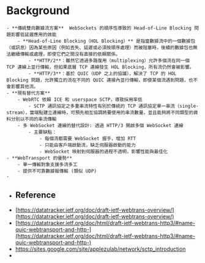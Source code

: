 # Background
	- **傳統雙向數據流方案**  WebSockets 的順序性導致的 Head-of-Line Blocking 問題影響低延遲應用的效能
		- **Head-of-Line Blocking（HOL Blocking）** 是指當數據流中的一個數據包（或訊息）因為某些原因（例如丟失、延遲或必須按順序處理）而被阻塞時，後續的數據包也無法繼續傳輸或處理，即使它們之間沒有直接的依賴關係。
			- **HTTP/2**：雖然它透過多路復用（multiplexing）允許多個流在同一個 TCP 連線上並行傳輸，但如果底層 TCP 連線發生 HOL Blocking，所有流仍然會被影響。
			- **HTTP/3**：基於 QUIC（UDP 之上的協議），解決了 TCP 的 HOL Blocking 問題，允許獨立的流在不同的 QUIC 連接內並行傳輸，即使某個流遇到問題，也不會影響其他流。
	- **現有替代方案**
		- WebRTC 依賴 ICE 和 userspace SCTP，導致採用率低
			- SCTP 通訊協定之多重串流特性有別於傳統的 TCP 通訊協定單一串流（single-stream），當端點建立連線時，可預先相互協調將要使用的串流數量，並且能夠將不同類型的資料分別以不同的串流傳輸
		- 多 WebSocket 連線的替代設計: 透過 HTTP/3 開啟多個 WebSocket 連線
			- 主要缺點：
				- 每個流都需要 WebSocket 握手，增加 RTT
				- 只能由客戶端啟動流，缺乏伺服器啟動的能力
				- WebSocket 映射到伺服器的過程不透明，影響性能與最佳化
	- **WebTransport 的優勢**
		- 單一傳輸對象支援多流多工
		- 提供不可靠數據報傳輸 (類似 UDP)
	-
- ## Reference
- [https://datatracker.ietf.org/doc/draft-ietf-webtrans-overview/](https://datatracker.ietf.org/doc/draft-ietf-webtrans-overview/)
- [https://datatracker.ietf.org/doc/html/draft-ietf-webtrans-http3/#name-quic-webtransport-and-http-](https://datatracker.ietf.org/doc/html/draft-ietf-webtrans-http3/#name-quic-webtransport-and-http-)
- https://sites.google.com/site/applezulab/network/sctp_introduction
-